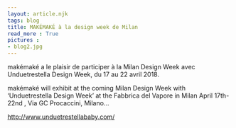 ```yaml
---
layout: article.njk
tags: blog
title: MAKÉMAKÉ à la design week de Milan
read_more : True
pictures :
- blog2.jpg
---
```

makémaké a le plaisir de participer à la Milan Design Week avec Unduetrestella Design Week, du 17 au 22 avril 2018.

makémaké will exhibit at the coming Milan Design Week with ‘Unduetrestella Design Week’ at the Fabbrica del Vapore in Milan April 17th-22nd , Via GC Procaccini, Milano…

http://www.unduetrestellababy.com/
